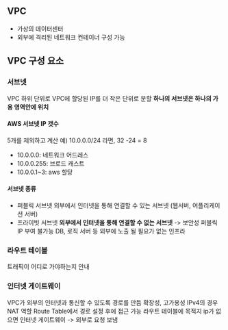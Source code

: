 ## VPC
- 가상의 데이터센터
- 외부에 격리된 네트워크 컨테이너 구성 가능
## VPC 구성 요소
### 서브넷
VPC  하위 단위로 VPC에 할당된 IP를 더 작은 단위로 분할 
**하나의 서브넷은 하나의 가용 영역안에 위치**
#### AWS 서브넷 IP 갯수
5개를 제외하고 계산
예) 10.0.0.0/24 라면, 32 -24 = 8
- 10.0.0.0: 네트워크 어드레스
- 10.0.0.255: 브로드 캐스트
- 10.0.0.1~3: aws 할당
#### 서브넷 종류
- 퍼블릭 서브넷
	  외부에서 인터넷을 통해 연결할 수 있는 서브넷 (웹서버, 어플리케이션 서버)
- 프라이빗 서브넷
	  **외부에서 인터넷을 통해 연결할 수 없는 서브넷** -> 보안성
	  퍼블릭 IP 부여 불가능
	  DB, 로직 서버 등 외부에 노출 될 필요가 없는 인프라
### 라우트 테이블
트래픽이 어디로 가야하는지 안내
### 인터넷 게이트웨이
VPC가 외부의 인터넷과 통신할 수 있도록 경로를 만듬
확장성, 고가용성
IPv4의 경우 NAT 역할
Route Table에서 경로 설정 후에 접근 가능
	 라우트 테이블에 목적지 ip가 없으면 인터넷 게이트웨이 -> 외부로 요청 보냄
